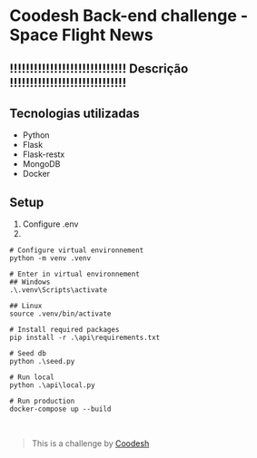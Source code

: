 # Coodesh Back-end challenge - Space Flight News

## !!!!!!!!!!!!!!!!!!!!!!!!!!!!! Descrição !!!!!!!!!!!!!!!!!!!!!!!!!!!!!

## Tecnologias utilizadas

- Python
- Flask
- Flask-restx
- MongoDB
- Docker

## Setup

1. Configure .env
2.
```
# Configure virtual environnement 
python -m venv .venv

# Enter in virtual environnement
## Windows
.\.venv\Scripts\activate

## Linux
source .venv/bin/activate

# Install required packages
pip install -r .\api\requirements.txt

# Seed db
python .\seed.py

# Run local
python .\api\local.py

# Run production
docker-compose up --build
```

<br>

>  This is a challenge by [Coodesh](https://coodesh.com/)
